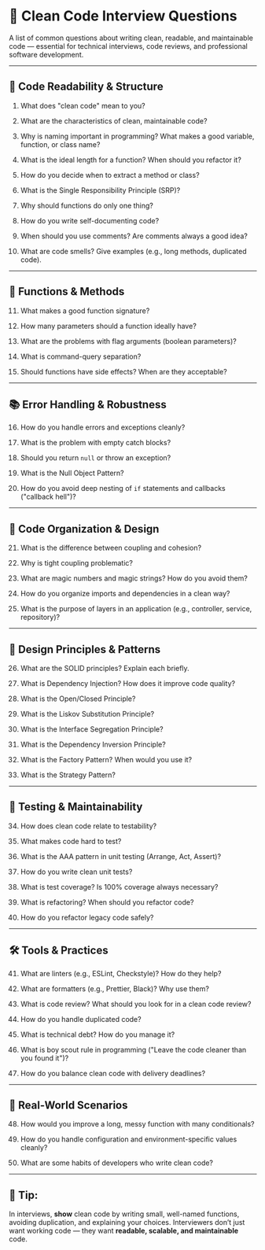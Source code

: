# 🧼 Clean Code Interview Questions

A list of common questions about writing clean, readable, and maintainable code — essential for technical interviews, code reviews, and professional software development.

---

## 📝 Code Readability & Structure

1. What does "clean code" mean to you?

2. What are the characteristics of clean, maintainable code?

3. Why is naming important in programming? What makes a good variable, function, or class name?

4. What is the ideal length for a function? When should you refactor it?

5. How do you decide when to extract a method or class?

6. What is the Single Responsibility Principle (SRP)?

7. Why should functions do only one thing?

8. How do you write self-documenting code?

9. When should you use comments? Are comments always a good idea?

10. What are code smells? Give examples (e.g., long methods, duplicated code).

---

## 🔧 Functions & Methods

11. What makes a good function signature?

12. How many parameters should a function ideally have?

13. What are the problems with flag arguments (boolean parameters)?

14. What is command-query separation?

15. Should functions have side effects? When are they acceptable?

---

## 📚 Error Handling & Robustness

16. How do you handle errors and exceptions cleanly?

17. What is the problem with empty catch blocks?

18. Should you return `null` or throw an exception?

19. What is the Null Object Pattern?

20. How do you avoid deep nesting of `if` statements and callbacks ("callback hell")?

---

## 🔁 Code Organization & Design

21. What is the difference between coupling and cohesion?

22. Why is tight coupling problematic?

23. What are magic numbers and magic strings? How do you avoid them?

24. How do you organize imports and dependencies in a clean way?

25. What is the purpose of layers in an application (e.g., controller, service, repository)?

---

## 🧩 Design Principles & Patterns

26. What are the SOLID principles? Explain each briefly.

27. What is Dependency Injection? How does it improve code quality?

28. What is the Open/Closed Principle?

29. What is the Liskov Substitution Principle?

30. What is the Interface Segregation Principle?

31. What is the Dependency Inversion Principle?

32. What is the Factory Pattern? When would you use it?

33. What is the Strategy Pattern?

---

## 🧪 Testing & Maintainability

34. How does clean code relate to testability?

35. What makes code hard to test?

36. What is the AAA pattern in unit testing (Arrange, Act, Assert)?

37. How do you write clean unit tests?

38. What is test coverage? Is 100% coverage always necessary?

39. What is refactoring? When should you refactor code?

40. How do you refactor legacy code safely?

---

## 🛠 Tools & Practices

41. What are linters (e.g., ESLint, Checkstyle)? How do they help?

42. What are formatters (e.g., Prettier, Black)? Why use them?

43. What is code review? What should you look for in a clean code review?

44. How do you handle duplicated code?

45. What is technical debt? How do you manage it?

46. What is boy scout rule in programming ("Leave the code cleaner than you found it")?

47. How do you balance clean code with delivery deadlines?

---

## 🧠 Real-World Scenarios

48. How would you improve a long, messy function with many conditionals?

49. How do you handle configuration and environment-specific values cleanly?

50. What are some habits of developers who write clean code?

---

## 📌 Tip:
In interviews, **show** clean code by writing small, well-named functions, avoiding duplication, and explaining your choices. Interviewers don’t just want working code — they want **readable, scalable, and maintainable** code.
